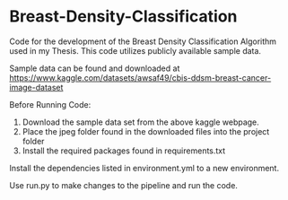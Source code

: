 # Breast-Density-Classification
Code for the development of the Breast Density Classification Algorithm used in my Thesis. This code utilizes publicly available sample data.

Sample data can be found and downloaded at https://www.kaggle.com/datasets/awsaf49/cbis-ddsm-breast-cancer-image-dataset

Before Running Code:
  1. Download the sample data set from the above kaggle webpage. 
  2. Place the jpeg folder found in the downloaded files into the project folder
  3. Install the required packages found in requirements.txt

Install the dependencies listed in environment.yml to a new environment. 

Use run.py to make changes to the pipeline and run the code. 
